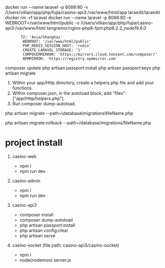 docker run --name laravel -p 8088:80 -v /Users/villian/app/php/fujia/casino-api3:/var/www/html/app laraedit/laraedit
docker rm -rf laravel
docker run --name laravel -p 8088:80  -e WEBROOT=/var/www/html/public -v /Users/villian/app/php/fujia/casino-api3:/var/www/html tangramor/nginx-php8-fpm:php8.2.2_node19.6.0

           TZ: 'Asia/Shanghai'
            WEBROOT: '/var/www/html/public'
            PHP_REDIS_SESSION_HOST: 'redis'
            CREATE_LARAVEL_STORAGE: '1'
            COMPOSERMIRROR: 'https://mirrors.cloud.tencent.com/composer/'
            NPMMIRROR: 'https://registry.npmmirror.com'
            
composer update
php artisan passport:install
php artisan passport:keys
php artisan migrate

1. Within your app/Http directory, create a helpers.php file and add your functions.
2. Within composer.json, in the autoload block, add "files": ["app/Http/helpers.php"].
3. Run composer dump-autoload.

php artisan migrate --path=\\database\\migrations\\fileName.php

php artisan migrate:rollback --path=/database/migrations/fileName.php


# project install

1. casino-web
    - npm i
    - npm run dev

2. casino-admin

    - npm i
    - npm run dev

3. casino-api3

    - composer install
    - composer dump-autoload
    - php artisan passport:install
    - php artisan config:clear
    - php artisan serve

4. casino-socket (file path: casino-api3/casino-socket)
    
    - npm i
    - node(nodemon) server.js
